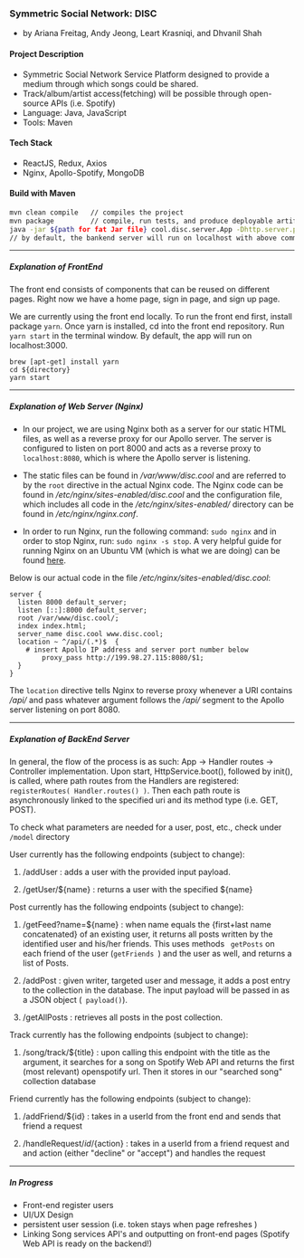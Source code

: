 ### Symmetric Social Network: DISC
- by Ariana Freitag, Andy Jeong, Leart Krasniqi, and Dhvanil Shah

#### Project Description
- Symmetric Social Network Service Platform designed to provide a medium through which songs could be shared.
- Track/album/artist access(fetching) will be possible through open-source APIs (i.e. Spotify)
- Language: Java, JavaScript
- Tools: Maven

#### Tech Stack
- ReactJS, Redux, Axios
- Nginx, Apollo-Spotify, MongoDB

#### Build with Maven
```bash
mvn clean compile   // compiles the project
mvn package         // compile, run tests, and produce deployable artifact (fat .jar)
java -jar ${path for fat Jar file} cool.disc.server.App -Dhttp.server.port=${port} // specify path and port address
// by default, the bankend server will run on localhost with above command
```
********
##### Explanation of FrontEnd
The front end consists of components that can be reused on different pages. Right now we have a home page, sign in page, and sign up page.  

We are currently using the front end locally. To run the front end first, install package `yarn`.
Once yarn is installed, cd into the front end repository. Run `yarn start` in the terminal window.
By default, the app will run on localhost:3000.

```
brew [apt-get] install yarn 
cd ${directory}
yarn start
```
********
##### Explanation of Web Server (Nginx)
- In our project, we are using Nginx both as a server for our static HTML files, as well as a reverse proxy for our Apollo server. The server is configured to listen on port 8000 and acts as a reverse proxy to `localhost:8080`, which is where the Apollo server is listening.  

- The static files can be found in */var/www/disc.cool* and are referred to by the `root` directive in the actual Nginx code.  The Nginx code can be found in */etc/nginx/sites-enabled/disc.cool* and the configuration file, which includes all code in the */etc/nginx/sites-enabled/* directory can be found in */etc/nginx/nginx.conf*.  

- In order to run Nginx, run the following command: `sudo nginx` and in order to stop Nginx, run: `sudo nginx -s stop`.  A very helpful guide for running Nginx on an Ubuntu VM (which is what we are doing) can be found [here](https://medium.com/@jgefroh/a-guide-to-using-nginx-for-static-websites-d96a9d034940?fbclid=IwAR2HYBfjMCbsoSDHM9SHxzrMWqOVn5nwLl1OegxakSP9Sp2OR5fa6gj9msw).

Below is our actual code in the file */etc/nginx/sites-enabled/disc.cool*:
```
server {
  listen 8000 default_server;
  listen [::]:8000 default_server;
  root /var/www/disc.cool/;
  index index.html;
  server_name disc.cool www.disc.cool;
  location ~ ^/api/(.*)$  {
	# insert Apollo IP address and server port number below
    	proxy_pass http://199.98.27.115:8080/$1;
  }
}
```
The `location` directive tells Nginx to reverse proxy whenever a URI contains */api/* and pass whatever argument follows the */api/* segment to the Apollo server listening on port 8080.

********
##### Explanation of BackEnd Server
In general, the flow of the process is as such:
App -> Handler routes -> Controller implementation. Upon start, HttpService.boot(), followed by init(), is called, where path routes from the Handlers are registered: ```registerRoutes( Handler.routes() )```. Then each path route is asynchronously linked to the specified uri and its method type (i.e. GET, POST).

To check what parameters are needed for a user, post, etc., check under ```/model``` directory

User currently has the following endpoints (subject to change):
  1) /addUser : adds a user with the provided input payload.

  2) /getUser/${name} : returns a user with the specified ${name}

Post currently has the following endpoints (subject to change):
  1) /getFeed?name=${name} : when name equals the {first+last name concatenated} of an existing user, it returns all posts written by the identified user and his/her friends. This uses methods ``` getPosts``` on each friend of the user (```getFriends ```) and the user as well, and returns a list of Posts.

  2) /addPost : given writer, targeted user and message, it adds a post entry to the collection in the database. The input payload will be passed in as a JSON object (``` payload()```).

  3) /getAllPosts : retrieves all posts in the post collection.

Track currently has the following endpoints (subject to change):
  1) /song/track/${title} : upon calling this endpoint with the title as the argument, it searches for a song on Spotify Web API and returns the first (most relevant) openspotify url. Then it stores in our "searched song" collection database
  
 Friend currently has the following endpoints (subject to change):
  1) /addFriend/${id} : takes in a userId from the front end and sends that friend a request
    
  2) /handleRequest/${id}/${action} : takes in a userId from a friend request and and action (either "decline" or "accept") and handles the request
	
	
	
********
##### In Progress
- Front-end register users
- UI/UX Design
- persistent user session (i.e. token stays when page refreshes )
- Linking Song services API's and outputting on front-end pages (Spotify Web API is ready on the backend!)
